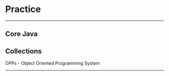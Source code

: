 # Practice
**********
Core Java
------------------------------------------
Collections
--------------------------------------------
OPPs - Object Oriented Programming System
********
